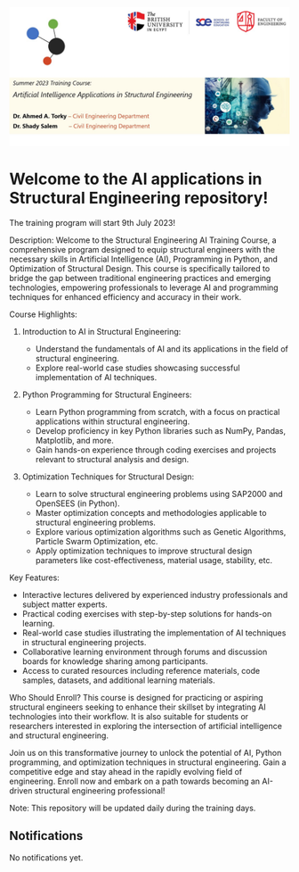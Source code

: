 ![Welcome to the AI applications in Structural Engineering repository](https://github.com//Ahmed-A-Torky/BUE-AI-Structural-Engineering-Beginner/blob/main/tr1.jpg?raw=true)

# Welcome to the  AI applications in Structural Engineering repository! 

The training program will start 9th July 2023!

Description:
Welcome to the Structural Engineering AI Training Course, a comprehensive program designed to equip structural engineers with the necessary skills in Artificial Intelligence (AI), Programming in Python, and Optimization of Structural Design. This course is specifically tailored to bridge the gap between traditional engineering practices and emerging technologies, empowering professionals to leverage AI and programming techniques for enhanced efficiency and accuracy in their work.

Course Highlights:
1. Introduction to AI in Structural Engineering:
   - Understand the fundamentals of AI and its applications in the field of structural engineering.
   - Explore real-world case studies showcasing successful implementation of AI techniques.

2. Python Programming for Structural Engineers:
   - Learn Python programming from scratch, with a focus on practical applications within structural engineering.
   - Develop proficiency in key Python libraries such as NumPy, Pandas, Matplotlib, and more.
   - Gain hands-on experience through coding exercises and projects relevant to structural analysis and design.

3. Optimization Techniques for Structural Design:
   - Learn to solve structural engineering problems using SAP2000 and OpenSEES (in Python).
   - Master optimization concepts and methodologies applicable to structural engineering problems.
   - Explore various optimization algorithms such as Genetic Algorithms, Particle Swarm Optimization, etc.
   - Apply optimization techniques to improve structural design parameters like cost-effectiveness, material usage, stability, etc.

Key Features:
- Interactive lectures delivered by experienced industry professionals and subject matter experts.
- Practical coding exercises with step-by-step solutions for hands-on learning.
- Real-world case studies illustrating the implementation of AI techniques in structural engineering projects.
- Collaborative learning environment through forums and discussion boards for knowledge sharing among participants.
- Access to curated resources including reference materials, code samples, datasets, and additional learning materials.

Who Should Enroll?
This course is designed for practicing or aspiring structural engineers seeking to enhance their skillset by integrating AI technologies into their workflow. It is also suitable for students or researchers interested in exploring the intersection of artificial intelligence and structural engineering.

Join us on this transformative journey to unlock the potential of AI, Python programming, and optimization techniques in structural engineering. Gain a competitive edge and stay ahead in the rapidly evolving field of engineering. Enroll now and embark on a path towards becoming an AI-driven structural engineering professional!

Note: This repository will be updated daily during the training days.

## Notifications
No notifications yet.
